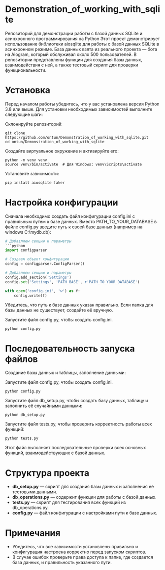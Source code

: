 # Demonstration_of_working_with_sqlite
 Репозиторий для демонстрации работы с базой данных SQLite и асинхронного программирования на Python Этот проект демонстрирует использование библиотеки aiosqlite для работы с базой данных SQLite в асинхронном режиме. База данных взята из реального проекта — бота на Aiogram, который обслуживал около 500 пользователей. В репозитории представлены функции для создания базы данных, взаимодействия с ней, а также тестовый скрипт для проверки функциональности.
# Установка
Перед началом работы убедитесь, что у вас установлена версия Python 3.8 или выше. Для установки необходимых зависимостей выполните следующие шаги:

Склонируйте репозиторий:

```
git clone https://github.com/ontun/Demonstration_of_working_with_sqlite.git
cd ontun/Demonstration_of_working_with_sqlite
```
Создайте виртуальное окружение и активируйте его:
```
python -m venv venv
source venv/bin/activate  # Для Windows: venv\Scripts\activate
```
Установите зависимости:
```python
pip install aiosqlite faker
```
# Настройка конфигурации
Сначала необходимо создать файл конфигурации config.ini с правильным путем к базе данных. Вместо PATH_TO_YOUR_DATABASE в файле config.py введите путь к своей базе данных (например на windows C:\mydb.db):

```python
# Добавляем секцию и параметры
```python
import configparser

# Создаем объект конфигурации
config = configparser.ConfigParser()

# Добавляем секцию и параметры
config.add_section('Settings')
config.set('Settings', 'PATH_BASE', r'PATH_TO_YOUR_DATABASE')

with open('config.ini', 'w') as f:
    config.write(f)

```
Убедитесь, что путь к базе данных указан правильно. Если папка для базы данных не существует, создайте её вручную.

Запустите файл config.py, чтобы создать config.ini.
```
python config.py
```

# Последовательность запуска файлов
Создание базы данных и таблицы, заполнение данными:

Запустите файл config.py, чтобы создать config.ini.
```
python config.py
```
Запустите файл db_setup.py, чтобы создать базу данных, таблицу и заполнить её случайными данными:
```
python db_setup.py
```
Запустите файл tests.py, чтобы проверить корректность работы всех функций:
```
python tests.py
```
Этот файл выполняет последовательные проверки всех основных функций, взаимодействующих с базой данных.

# Структура проекта
- **db_setup.py** — скрипт для создания базы данных и заполнения её тестовыми данными.
- **db_operations.py** — содержит функции для работы с базой данных.
- **tests.py** — скрипт для тестирования всех функций из db_operations.py.
- **config.py** — файл конфигурации с настройками пути к базе данных.
# Примечания
- Убедитесь, что все зависимости установлены правильно и конфигурация настроена корректно перед запуском скриптов.
- В случае ошибок проверьте права доступа к папке, где создается база данных, и правильность указанного пути.
